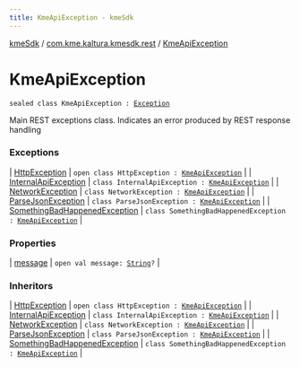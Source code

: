 ```yaml
---
title: KmeApiException - kmeSdk
---
```


[kmeSdk](../../index.html) / [com.kme.kaltura.kmesdk.rest](../index.html) / [KmeApiException](./index.html)

# KmeApiException

`sealed class KmeApiException : `[`Exception`](https://developer.android.com/reference/java/lang/Exception.html)

Main REST exceptions class. Indicates an error produced by REST response handling

### Exceptions

| [HttpException](-http-exception/index.html) | `open class HttpException : `[`KmeApiException`](./index.html) |
| [InternalApiException](-internal-api-exception/index.html) | `class InternalApiException : `[`KmeApiException`](./index.html) |
| [NetworkException](-network-exception/index.html) | `class NetworkException : `[`KmeApiException`](./index.html) |
| [ParseJsonException](-parse-json-exception/index.html) | `class ParseJsonException : `[`KmeApiException`](./index.html) |
| [SomethingBadHappenedException](-something-bad-happened-exception/index.html) | `class SomethingBadHappenedException : `[`KmeApiException`](./index.html) |

### Properties

| [message](message.html) | `open val message: `[`String`](https://kotlinlang.org/api/latest/jvm/stdlib/kotlin/-string/index.html)`?` |

### Inheritors

| [HttpException](-http-exception/index.html) | `open class HttpException : `[`KmeApiException`](./index.html) |
| [InternalApiException](-internal-api-exception/index.html) | `class InternalApiException : `[`KmeApiException`](./index.html) |
| [NetworkException](-network-exception/index.html) | `class NetworkException : `[`KmeApiException`](./index.html) |
| [ParseJsonException](-parse-json-exception/index.html) | `class ParseJsonException : `[`KmeApiException`](./index.html) |
| [SomethingBadHappenedException](-something-bad-happened-exception/index.html) | `class SomethingBadHappenedException : `[`KmeApiException`](./index.html) |

